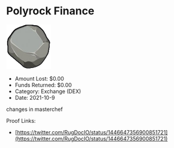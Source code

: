 # Polyrock Finance
![Polyrock Finance](/rektimages/Polyrock-Finance.png)
- Amount Lost: $0.00
- Funds Returned: $0.00
- Category: Exchange (DEX)
- Date: 2021-10-9

changes in masterchef


Proof Links:
- [https://twitter.com/RugDocIO/status/1446647356900851721](https://twitter.com/RugDocIO/status/1446647356900851721)


